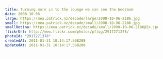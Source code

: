 ```yaml
---
title: Turning more in to the lounge we can see the bedroom
date: 2008-10-06
large: https://mea.patrick.nz/decade/large/2008-10-06-2186.jpg
small: https://mea.patrick.nz/decade/small/2008-10-06-2186.jpg
smallRetina: https://mea.patrick.nz/decade/small/2008-10-06-2186@2x.jpg
flickrUrl: http://www.flickr.com/photos/pftqg/2917271378/
photoId: "2917271378"
createdAt: 2011-01-31 10:14:17.568208
updatedAt: 2011-01-31 10:14:17.568208

---
```


